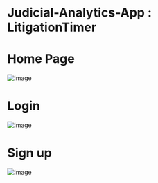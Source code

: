 # Judicial-Analytics-App : LitigationTimer

# Home Page
![image](https://github.com/user-attachments/assets/5da4b7ca-9395-474e-becf-d30e835ef9eb)

# Login 
![image](https://github.com/user-attachments/assets/96c0b958-e097-4c6a-8544-beddf8173006)

# Sign up
![image](https://github.com/user-attachments/assets/59fe29c5-4959-472d-bef8-638224760e23)

